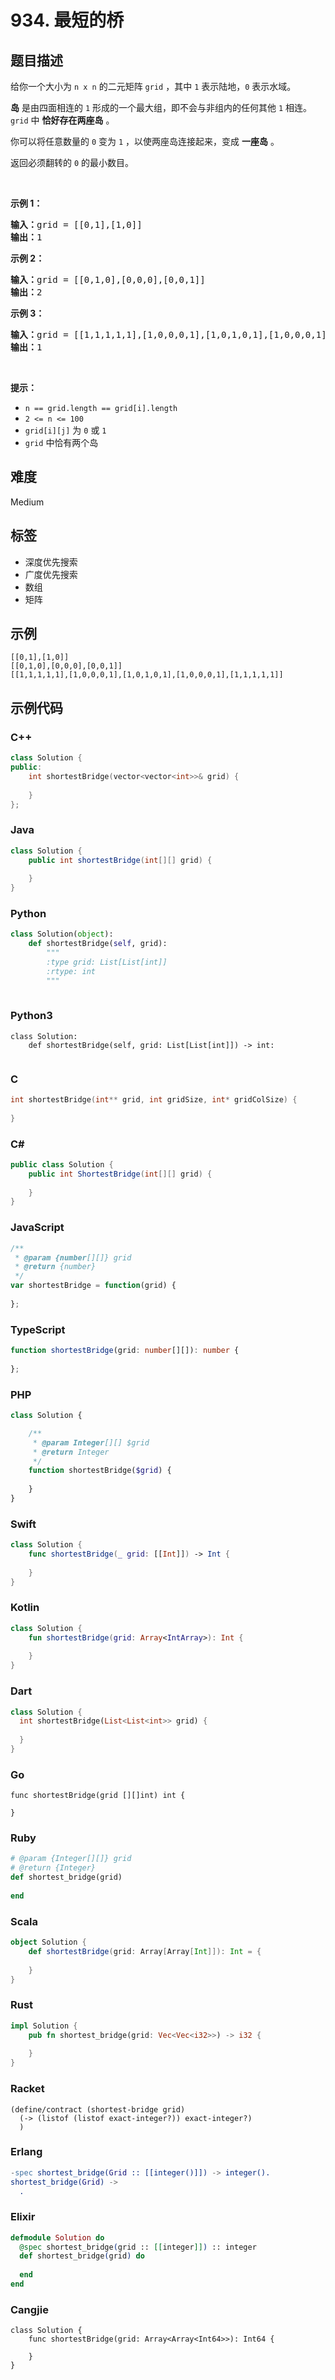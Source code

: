 # 934. 最短的桥

## 题目描述

<p>给你一个大小为 <code>n x n</code> 的二元矩阵 <code>grid</code> ，其中 <code>1</code> 表示陆地，<code>0</code> 表示水域。</p>

<p><strong>岛</strong> 是由四面相连的 <code>1</code> 形成的一个最大组，即不会与非组内的任何其他 <code>1</code> 相连。<code>grid</code> 中 <strong>恰好存在两座岛</strong> 。</p>

<div class="original__bRMd">
<div>
<p>你可以将任意数量的 <code>0</code> 变为 <code>1</code> ，以使两座岛连接起来，变成 <strong>一座岛</strong> 。</p>

<p>返回必须翻转的 <code>0</code> 的最小数目。</p>
</div>
</div>

<p>&nbsp;</p>

<p><strong>示例 1：</strong></p>

<pre>
<strong>输入：</strong>grid = [[0,1],[1,0]]
<strong>输出：</strong>1
</pre>

<p><strong>示例 2：</strong></p>

<pre>
<strong>输入：</strong>grid = [[0,1,0],[0,0,0],[0,0,1]]
<strong>输出：</strong>2
</pre>

<p><strong>示例 3：</strong></p>

<pre>
<strong>输入：</strong>grid = [[1,1,1,1,1],[1,0,0,0,1],[1,0,1,0,1],[1,0,0,0,1],[1,1,1,1,1]]
<strong>输出：</strong>1
</pre>

<p>&nbsp;</p>

<p><strong>提示：</strong></p>

<ul>
	<li><code>n == grid.length == grid[i].length</code></li>
	<li><code>2 &lt;= n &lt;= 100</code></li>
	<li><code>grid[i][j]</code> 为 <code>0</code> 或 <code>1</code></li>
	<li><code>grid</code> 中恰有两个岛</li>
</ul>


## 难度

Medium

## 标签

- 深度优先搜索
- 广度优先搜索
- 数组
- 矩阵

## 示例

```
[[0,1],[1,0]]
[[0,1,0],[0,0,0],[0,0,1]]
[[1,1,1,1,1],[1,0,0,0,1],[1,0,1,0,1],[1,0,0,0,1],[1,1,1,1,1]]
```

## 示例代码

### C++

```cpp
class Solution {
public:
    int shortestBridge(vector<vector<int>>& grid) {
        
    }
};
```

### Java

```java
class Solution {
    public int shortestBridge(int[][] grid) {
        
    }
}
```

### Python

```python
class Solution(object):
    def shortestBridge(self, grid):
        """
        :type grid: List[List[int]]
        :rtype: int
        """
        
```

### Python3

```python3
class Solution:
    def shortestBridge(self, grid: List[List[int]]) -> int:
        
```

### C

```c
int shortestBridge(int** grid, int gridSize, int* gridColSize) {
    
}
```

### C#

```csharp
public class Solution {
    public int ShortestBridge(int[][] grid) {
        
    }
}
```

### JavaScript

```javascript
/**
 * @param {number[][]} grid
 * @return {number}
 */
var shortestBridge = function(grid) {
    
};
```

### TypeScript

```typescript
function shortestBridge(grid: number[][]): number {
    
};
```

### PHP

```php
class Solution {

    /**
     * @param Integer[][] $grid
     * @return Integer
     */
    function shortestBridge($grid) {
        
    }
}
```

### Swift

```swift
class Solution {
    func shortestBridge(_ grid: [[Int]]) -> Int {
        
    }
}
```

### Kotlin

```kotlin
class Solution {
    fun shortestBridge(grid: Array<IntArray>): Int {
        
    }
}
```

### Dart

```dart
class Solution {
  int shortestBridge(List<List<int>> grid) {
    
  }
}
```

### Go

```golang
func shortestBridge(grid [][]int) int {
    
}
```

### Ruby

```ruby
# @param {Integer[][]} grid
# @return {Integer}
def shortest_bridge(grid)
    
end
```

### Scala

```scala
object Solution {
    def shortestBridge(grid: Array[Array[Int]]): Int = {
        
    }
}
```

### Rust

```rust
impl Solution {
    pub fn shortest_bridge(grid: Vec<Vec<i32>>) -> i32 {
        
    }
}
```

### Racket

```racket
(define/contract (shortest-bridge grid)
  (-> (listof (listof exact-integer?)) exact-integer?)
  )
```

### Erlang

```erlang
-spec shortest_bridge(Grid :: [[integer()]]) -> integer().
shortest_bridge(Grid) ->
  .
```

### Elixir

```elixir
defmodule Solution do
  @spec shortest_bridge(grid :: [[integer]]) :: integer
  def shortest_bridge(grid) do
    
  end
end
```

### Cangjie

```cangjie
class Solution {
    func shortestBridge(grid: Array<Array<Int64>>): Int64 {

    }
}
```

